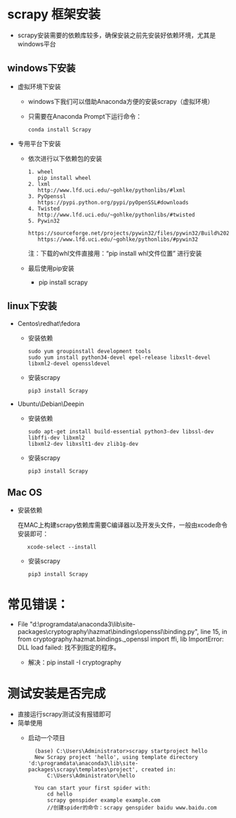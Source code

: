 # scrapy 框架安装
- scrapy安装需要的依赖库较多，确保安装之前先安装好依赖环境，尤其是windows平台
    
## windows下安装
- 虚拟环境下安装 
    - windows下我们可以借助Anaconda方便的安装scrapy（虚拟环境）
    - 只需要在Anaconda Prompt下运行命令：
            
          conda install Scrapy
- 专用平台下安装
    - 依次进行以下依赖包的安装
        
          1. wheel
             pip install wheel
          2. lxml
             http://www.lfd.uci.edu/~gohlke/pythonlibs/#lxml
          3. PyOpenssl
             https://pypi.python.org/pypi/pyOpenSSL#downloads
          4. Twisted
             http://www.lfd.uci.edu/~gohlke/pythonlibs/#twisted
          5. Pywin32
             https://sourceforge.net/projects/pywin32/files/pywin32/Build%20220/
             https://www.lfd.uci.edu/~gohlke/pythonlibs/#pywin32
        注：下载的whl文件直接用：“pip install whl文件位置” 进行安装
        
    - 最后使用pip安装
        - pip install scrapy
        


## linux下安装
- Centos\redhat\fedora
    - 安装依赖
    
          sudo yum groupinstall development tools
          sudo yum install python34-devel epel-release libxslt-devel libxml2-devel openssldevel
          
    - 安装scrapy
          
          pip3 install Scrapy      
    
- Ubuntu\Debian\Deepin
    - 安装依赖
    
          sudo apt-get install build-essential python3-dev libssl-dev libffi-dev libxml2
          libxml2-dev libxslt1-dev zlib1g-dev
    
    - 安装scrapy
          
          pip3 install Scrapy     
    
## Mac OS
- 安装依赖
    
    在MAC上构建scrapy依赖库需要C编译器以及开发头文件，一般由xcode命令安装即可：
         
         xcode-select --install    
    
    - 安装scrapy
          
          pip3 install Scrapy     
    
# 常见错误：
- File "d:\programdata\anaconda3\lib\site-packages\cryptography\hazmat\bindings\openssl\binding.py", line 15, in <module>
    from cryptography.hazmat.bindings._openssl import ffi, lib
ImportError: DLL load failed: 找不到指定的程序。
    - 解决：pip install -I cryptography
    
#  测试安装是否完成 
- 直接运行scrapy测试没有报错即可
- 简单使用
    - 启动一个项目
        
            (base) C:\Users\Administrator>scrapy startproject hello
            New Scrapy project 'hello', using template directory 'd:\programdata\anaconda3\lib\site-packages\scrapy\templates\project', created in:
                C:\Users\Administrator\hello
            
            You can start your first spider with:
                cd hello
                scrapy genspider example example.com
                //创建spider的命令：scrapy genspider baidu www.baidu.com
            
    
        